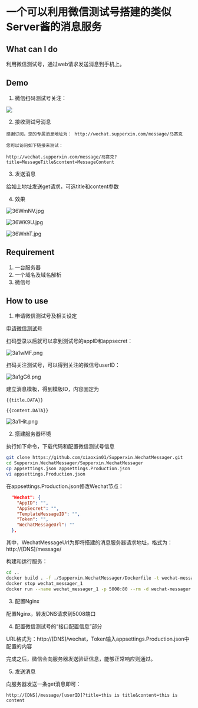 # 一个可以利用微信测试号搭建的类似Server酱的消息服务

## What can I do

利用微信测试号，通过web请求发送消息到手机上。

## Demo

1. 微信扫码测试号关注：

![](http://mmbiz.qpic.cn/mmbiz_jpg/qt4Br1q5Yy5vF8tjhFmNKPJV6JESuAXGlZRboJlVibUjLiaNGqjjc5nuFxMqh1thlndjiaM5xGwJrztnsrNybUVww/0)

2. 接收测试号消息

```
感谢订阅，您的专属消息地址为： http://wechat.supperxin.com/message/马赛克

您可以访问如下链接来测试：

http://wechat.supperxin.com/message/马赛克?title=MessageTitle&content=MessageContent
```

3. 发送消息

给如上地址发送get请求，可选title和content参数

4. 效果

![36WmNV.jpg](https://s2.ax1x.com/2020/03/01/36WmNV.jpg)

![36WK9U.jpg](https://s2.ax1x.com/2020/03/01/36WK9U.jpg)

![36WnhT.jpg](https://s2.ax1x.com/2020/03/01/36WnhT.jpg)

## Requirement

1. 一台服务器
2. 一个域名及域名解析
3. 微信号

## How to use

1. 申请微信测试号及相关设定

[申请微信测试号](https://mp.weixin.qq.com/debug/cgi-bin/sandbox?t=sandbox/login)

扫码登录以后就可以拿到测试号的appID和appsecret：

![3a1wMF.png](https://s2.ax1x.com/2020/02/26/3a1wMF.png)

扫码关注测试号，可以得到关注的微信号userID：

![3a1gG6.png](https://s2.ax1x.com/2020/02/26/3a1gG6.png)

建立消息模板，得到模板ID，内容固定为

    {{title.DATA}}

    {{content.DATA}}

![3a1Hit.png](https://s2.ax1x.com/2020/02/26/3a1Hit.png)

2. 搭建服务器环境

执行如下命令，下载代码和配置微信测试号信息

```bash
git clone https://github.com/xiaoxin01/Supperxin.WechatMessager.git
cd Supperxin.WechatMessager/Supperxin.WechatMessager
cp appsettings.json appsettings.Production.json
vi appsettings.Production.json
```

在appsettings.Production.json修改Wechat节点：

```json
  "Wechat": {
    "AppID": "",
    "AppSecret": "",
    "TemplateMessageID": "",
    "Token": "",
    "WechatMessageUrl": ""
  },
```

其中，WechatMessageUrl为即将搭建的消息服务器请求地址，格式为：http://[DNS]/message/

构建和运行服务：

```bash
cd ..
docker build . -f ./Supperxin.WechatMessager/Dockerfile -t wechat-messager
docker stop wechat_messager_1
docker run --name wechat_messager_1 -p 5008:80 --rm -d wechat-messager

```

3. 配置Nginx

配置Nginx，转发DNS请求到5008端口

4. 配置微信测试号的“接口配置信息”部分

URL格式为：http://[DNS]/wechat，Token输入appsettings.Production.json中配置的内容

完成之后，微信会向服务器发送验证信息，能够正常响应则通过。

5. 发送消息

向服务器发送一条get消息即可：

    http://[DNS]/message/[userID]?title=this is title&content=this is content
